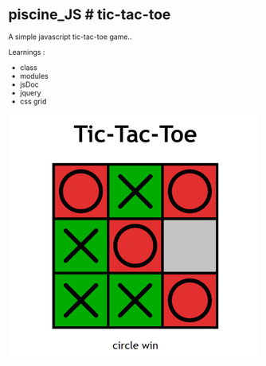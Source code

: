 # piscine_JS # tic-tac-toe

A simple javascript tic-tac-toe game..

Learnings :
- class
- modules
- jsDoc
- jquery
- css grid

![tic-tac-toe](resources/tic-tac-toe.png "tic-tac-toe")
